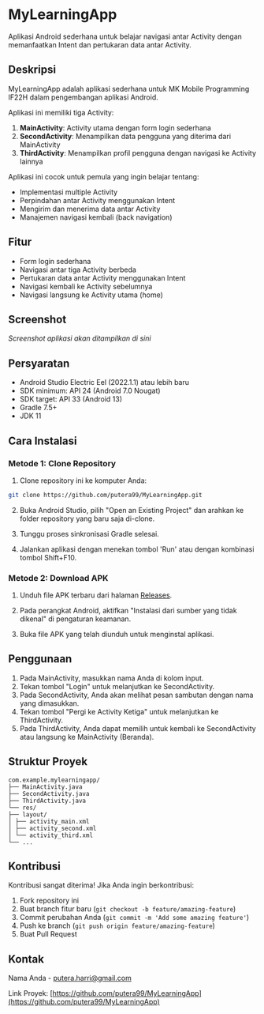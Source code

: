 # MyLearningApp

Aplikasi Android sederhana untuk belajar navigasi antar Activity dengan memanfaatkan Intent dan pertukaran data antar Activity.

## Deskripsi

MyLearningApp adalah aplikasi sederhana untuk MK Mobile Programming IF22H dalam pengembangan aplikasi Android.

Aplikasi ini memiliki tiga Activity:

1. **MainActivity**: Activity utama dengan form login sederhana
2. **SecondActivity**: Menampilkan data pengguna yang diterima dari MainActivity
3. **ThirdActivity**: Menampilkan profil pengguna dengan navigasi ke Activity lainnya

Aplikasi ini cocok untuk pemula yang ingin belajar tentang:
- Implementasi multiple Activity
- Perpindahan antar Activity menggunakan Intent
- Mengirim dan menerima data antar Activity
- Manajemen navigasi kembali (back navigation)

## Fitur

- Form login sederhana
- Navigasi antar tiga Activity berbeda
- Pertukaran data antar Activity menggunakan Intent
- Navigasi kembali ke Activity sebelumnya
- Navigasi langsung ke Activity utama (home)

## Screenshot

*Screenshot aplikasi akan ditampilkan di sini*

## Persyaratan

- Android Studio Electric Eel (2022.1.1) atau lebih baru
- SDK minimum: API 24 (Android 7.0 Nougat)
- SDK target: API 33 (Android 13)
- Gradle 7.5+
- JDK 11

## Cara Instalasi

### Metode 1: Clone Repository

1. Clone repository ini ke komputer Anda:
```bash
git clone https://github.com/putera99/MyLearningApp.git
```

2. Buka Android Studio, pilih "Open an Existing Project" dan arahkan ke folder repository yang baru saja di-clone.

3. Tunggu proses sinkronisasi Gradle selesai.

4. Jalankan aplikasi dengan menekan tombol 'Run' atau dengan kombinasi tombol Shift+F10.

### Metode 2: Download APK

1. Unduh file APK terbaru dari halaman [Releases](https://github.com/putera99/MyLearningApp/releases).

2. Pada perangkat Android, aktifkan "Instalasi dari sumber yang tidak dikenal" di pengaturan keamanan.

3. Buka file APK yang telah diunduh untuk menginstal aplikasi.

## Penggunaan

1. Pada MainActivity, masukkan nama Anda di kolom input.
2. Tekan tombol "Login" untuk melanjutkan ke SecondActivity.
3. Pada SecondActivity, Anda akan melihat pesan sambutan dengan nama yang dimasukkan.
4. Tekan tombol "Pergi ke Activity Ketiga" untuk melanjutkan ke ThirdActivity.
5. Pada ThirdActivity, Anda dapat memilih untuk kembali ke SecondActivity atau langsung ke MainActivity (Beranda).

## Struktur Proyek

```
com.example.mylearningapp/
├── MainActivity.java
├── SecondActivity.java
├── ThirdActivity.java
└── res/
├── layout/
│ ├── activity_main.xml
│ ├── activity_second.xml
│ └── activity_third.xml
└── ...
```

## Kontribusi

Kontribusi sangat diterima! Jika Anda ingin berkontribusi:

1. Fork repository ini
2. Buat branch fitur baru (`git checkout -b feature/amazing-feature`)
3. Commit perubahan Anda (`git commit -m 'Add some amazing feature'`)
4. Push ke branch (`git push origin feature/amazing-feature`)
5. Buat Pull Request

## Kontak

Nama Anda - [putera.harri@gmail.com](mailto:putera.harri@gmail.com)

Link Proyek: [https://github.com/putera99/MyLearningApp](https://github.com/putera99/MyLearningApp)